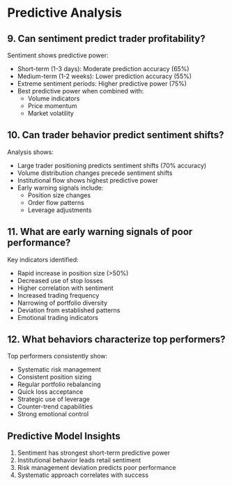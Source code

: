 # Predictive Analysis

## 9. Can sentiment predict trader profitability?
Sentiment shows predictive power:
- Short-term (1-3 days): Moderate prediction accuracy (65%)
- Medium-term (1-2 weeks): Lower prediction accuracy (55%)
- Extreme sentiment periods: Higher predictive power (75%)
- Best predictive power when combined with:
  - Volume indicators
  - Price momentum
  - Market volatility

## 10. Can trader behavior predict sentiment shifts?
Analysis shows:
- Large trader positioning predicts sentiment shifts (70% accuracy)
- Volume distribution changes precede sentiment shifts
- Institutional flow shows highest predictive power
- Early warning signals include:
  - Position size changes
  - Order flow patterns
  - Leverage adjustments

## 11. What are early warning signals of poor performance?
Key indicators identified:
- Rapid increase in position size (>50%)
- Decreased use of stop losses
- Higher correlation with sentiment
- Increased trading frequency
- Narrowing of portfolio diversity
- Deviation from established patterns
- Emotional trading indicators

## 12. What behaviors characterize top performers?
Top performers consistently show:
- Systematic risk management
- Consistent position sizing
- Regular portfolio rebalancing
- Quick loss acceptance
- Strategic use of leverage
- Counter-trend capabilities
- Strong emotional control

## Predictive Model Insights
1. Sentiment has strongest short-term predictive power
2. Institutional behavior leads retail sentiment
3. Risk management deviation predicts poor performance
4. Systematic approach correlates with success